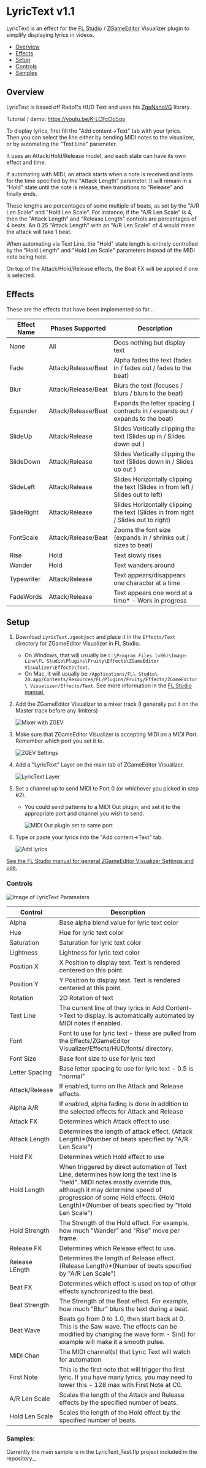 # LyricText v1.1
LyricText is an effect for the [FL Studio](http://image-line.com) / [ZGameEditor](https://github.com/VilleKrumlinde/zgameeditor " ZGameEditor") Visualizer plugin to
simplify displaying lyrics in videos.

- [Overview](#Overview)
- [Effects](#Effects)
- [Setup](#Setup)
- [Controls](#Controls)
- [Samples](#Samples)


## Overview
LyricText is based off Rado1's HUD Text and uses his [ZgeNanoVG](https://github.com/Rado-1/ZgeNano) library. 

Tutorial / demo: https://youtu.be/K-LCFcOo5qo

To display lyrics, first fill the "Add content->Text" tab with your lyrics.  
Then you can select the line either by sending MIDI notes to the visualizer, or by automating the "Text Line" parameter.

It uses an Attack/Hold/Release model, and each state can have its own effect and time.

If automating with MIDI, an attack starts when a note is received and lasts for the time specified by the
"Attack Length" parameter.  It will remain in a "Hold" state until the note is release, then transitions to "Release" and
finally ends.  

These lengths are percentages of some multiple of beats, as set by the "A/R Len Scale" and "Hold Len Scale".
For instance, if the "A/R Len Scale" is 4, then the "Attack Length" and "Release Length" controls are percentages of 4 beats.
An 0.25 "Attack Length" with an "A/R Len Scale" of 4 would mean the attack will take 1 beat.

When automating via Text Line, the "Hold" state length is entirely controlled by the "Hold Length" and "Hold Len Scale" parameters instead
of the MIDI note being held.

On top of the Attack/Hold/Release effects, the Beat FX will be applied if one is selected.

## <a name="Effects"/>Effects

These are the effects that have been implemented so far...

Effect Name | Phases Supported      |Description
----------- | --------------------- | --------
None        | All                   | Does nothing but display text
Fade        | Attack/Release/Beat   | Alpha fades the text (fades in / fades out / fades to the beat)
Blur        | Attack/Release/Beat   | Blurs the text (focuses / blurs / blurs to the beat)
Expander    | Attack/Release/Beat   | Expands the letter spacing ( contracts in / expands out / expands to the beat)
SlideUp    | Attack/Release        | Slides Vertically  clipping the text (Slides up in / Slides down out )
SlideDown    | Attack/Release        | Slides Vertically  clipping the text (Slides down in / Slides up out )
SlideLeft   | Attack/Release        | Slides Horizontally clipping the text (Slides in from left / Slides out to left)
SlideRight   | Attack/Release        | Slides Horizontally clipping the text (Slides in from right / Slides out to right)
FontScale   | Attack/Release/Beat   | Zooms the font size (expands in / shrinks out / sizes to beat)
Rise        | Hold                  | Text slowly rises
Wander      | Hold                  | Text wanders around
Typewriter  | Attack/Release        | Text appears/disappears one character at a time
FadeWords   | Attack/Release        | Text appears one word at a time* - Work in progress
  

## <a name="Setup"/>Setup

1. Download `LyricText.zgeobject` and place it in the `Effects/Text` directory for ZGameEditor Visualizer in FL Studio.
    - On Windows, that will usually be `C:\Program Files (x86)\Image-Line\FL Studio\Plugins\Fruity\Effects\ZGameEditor Visualizer\Effects\Text`.
    - On Mac, it will usually be `/Applications/FL\ Studio\ 20.app/Contents/Resources/FL/Plugins/Fruity/Effects/ZGameEditor\ Visualizer/Effects/Text`.
    See more information in the  [FL Studio manual.](https://www.image-line.com/fl-studio-learning/fl-studio-online-manual/html/plugins/ZGameEditor%20Visualizer.htm#ZGE_addfx "FL Studio manual.")

1. Add the ZGameEditor Visualizer to a mixer track (I generally put it on the Master track before any limiters)

    ![Mixer with ZGEV](doc/mixer1.png)

2. Make sure that ZGameEditor Visualizer is accepting MIDI on a MIDI Port. Remember which port you set it to.

    ![ZGEV Settings](doc/zgev_midi.png)

3. Add a "LyricText" Layer on the main tab of ZGameEditor Visualizer.

    ![LyricText Layer](doc/lyricLayer.png)

4. Set a channel up to send MIDI to Port 0 (or whichever you picked in step #2).
    - You could send patterns to a MIDI Out plugin, and set it to the appropriate port and channel you wish to send.    

        ![MIDI Out plugin set to same port](doc/midiout.png)

5. Type or paste your lyrics into the "Add content->Text" tab.

    ![Add lyrics](doc/addcontent.png)                

[See the FL Studio manual for general ZGameEditor Visualizer Settings and use.](https://www.image-line.com/fl-studio-learning/fl-studio-online-manual/html/plugins/ZGameEditor%20Visualizer.htm)


### <a name="Controls"/>Controls
![Image of LyricText Parameters](doc/parameters.png)

Control         | Description
----------------|-----------
Alpha           | Base alpha blend value for lyric text color
Hue             | Hue for lyric text color
Saturation      | Saturation for lyric text color
Lightness       | Lightness for lyric text color
Position X      | X Position to display text.  Text is rendered centered on this point.
Position Y      | Y Position to display text. Text is rendered centered at this point.
Rotation        | 2D Rotation of text
Text Line       | The current line of they lyrics in Add Content->Text to display. Is automatically automated by MIDI notes if enabled.
Font            | Font to use for lyric text - these are pulled from the Effects/ZGameEditor Visualizer/Effects/HUD/fonts/ directory.
Font Size       | Base font size to use for lyric text
Letter Spacing  | Base letter spacing to use for lyric text - 0.5 is "normal"
Attack/Release  | If enabled, turns on the Attack and Release effects.
Alpha A/R       | If enabled, alpha fading is done in addition to the selected effects for Attack and Release
Attack FX       | Determines which Attack effect to use.
Attack Length   | Determines the length of attack effect. (Attack Length)*(Number of beats specified by "A/R Len Scale")
Hold FX         | Determines which Hold effect to use
Hold Length     | When triggered by direct automation of Text Line, determines how long the text line is "held". MIDI notes mostly override this, although it may determine speed of progression of some Hold effects. (Hold Length)*(Number of beats specified by "Hold Len Scale")
Hold Strength   | The Strength of the Hold effect.  For example, how much "Wander" and "Rise" move per frame.
Release FX      | Determines which Release effect to use.
Release LEngth  | Determines the length of Release effect. (Release Length)*(Number of beats specified by "A/R Len Scale")
Beat FX         | Determines which effect is used on top of other effects synchronized to the beat.
Beat Strength   | The Strength of the Beat effect. For example, how much "Blur" blurs the text during a beat.
Beat Wave       | Beats go from 0 to 1.0, then start back at 0. This is the Saw wave.  The effects can be modified by changing the wave form - Sin() for example will make it a smooth pulse.
MIDI Chan       | The MIDI channel(s) that Lyric Text will watch for automation
First Note      | This is the first note that will trigger the first lyric.  If you have many lyrics, you may need to lower this - 128 max with First Note at C0.
A/R Len Scale   | Scales the length of the Attack and Release effects by the specified number of beats.
Hold Len Scale  | Scales the length of the Hold effect by the specified number of beats.


### <a name="Samples"/>Samples:
Currently the main sample is in the LyricText_Test.flp project included in the repository._
